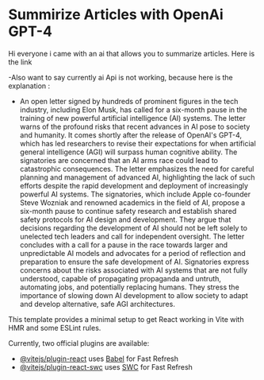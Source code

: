 # Summirize Articles with OpenAi GPT-4

Hi everyone i came with an ai that allows you to summarize articles. Here is the link

-Also want to say currently ai Api is not working, because here is the explanation :

* An open letter signed by hundreds of prominent figures in the tech industry, including Elon Musk, has called for a six-month pause in the training of new powerful artificial intelligence (AI) systems. The letter warns of the profound risks that recent advances in AI pose to society and humanity. It comes shortly after the release of OpenAI's GPT-4, which has led researchers to revise their expectations for when artificial general intelligence (AGI) will surpass human cognitive ability. The signatories are concerned that an AI arms race could lead to catastrophic consequences. The letter emphasizes the need for careful planning and management of advanced AI, highlighting the lack of such efforts despite the rapid development and deployment of increasingly powerful AI systems. The signatories, which include Apple co-founder Steve Wozniak and renowned academics in the field of AI, propose a six-month pause to continue safety research and establish shared safety protocols for AI design and development. They argue that decisions regarding the development of AI should not be left solely to unelected tech leaders and call for independent oversight. The letter concludes with a call for a pause in the race towards larger and unpredictable AI models and advocates for a period of reflection and preparation to ensure the safe development of AI. Signatories express concerns about the risks associated with AI systems that are not fully understood, capable of propagating propaganda and untruth, automating jobs, and potentially replacing humans. They stress the importance of slowing down AI development to allow society to adapt and develop alternative, safe AGI architectures.

This template provides a minimal setup to get React working in Vite with HMR and some ESLint rules.

Currently, two official plugins are available:

- [@vitejs/plugin-react](https://github.com/vitejs/vite-plugin-react/blob/main/packages/plugin-react/README.md) uses [Babel](https://babeljs.io/) for Fast Refresh
- [@vitejs/plugin-react-swc](https://github.com/vitejs/vite-plugin-react-swc) uses [SWC](https://swc.rs/) for Fast Refresh
